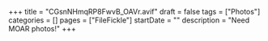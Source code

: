 +++
title = "CGsnNHmqRP8FwvB_OAVr.avif"
draft = false
tags = ["Photos"]
categories = []
pages = ["FileFickle"]
startDate = ""
description = "Need MOAR photos!"
+++
